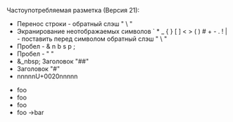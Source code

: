 Частоупотребляемая разметка (Версия 21):
+ Перенос строки - обратный слэш " \\ "
+ Экранирование неотображаемых символов ` * _ { } [ ] < > ( ) # + - . ! \| - поставить перед символом обратный слэш " \\ "
+ Пробел - & n b s p ;
+ Пробел - "    "
+ &_nbsp; Заголовок "##"   
+ Заголовок "#"
+ nnnnnU+0020nnnnn

- foo
 - foo
  - foo 
- foo
→bar

